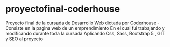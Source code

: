 # proyectofinal-coderhouse
Proyecto final de la cursada de Desarrollo Web dictada por Coderhouse - Consiste en la pagina web de un emprendimiento 
En el cual fui trabajando y modificando durante toda la cursada
Aplicando Css, Sass, Bootstrap 5 , GIT y SEO al proyecto 
